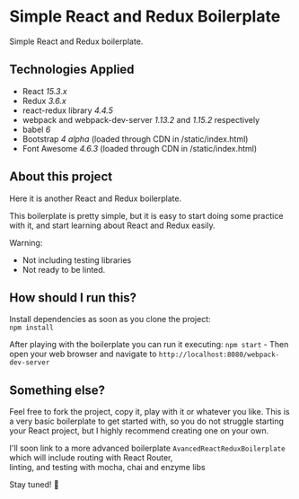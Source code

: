 # Simple React and Redux Boilerplate

Simple React and Redux boilerplate.

## Technologies Applied
* React *15.3.x*
* Redux *3.6.x*
* react-redux library *4.4.5*
* webpack and webpack-dev-server *1.13.2* and *1.15.2* respectively
* babel *6*
* Bootstrap *4 alpha* (loaded through CDN in /static/index.html)
* Font Awesome *4.6.3* (loaded through CDN in /static/index.html)

## About this project
Here it is another React and Redux boilerplate.

This boilerplate is pretty simple,
but it is easy to start doing some practice with it,
and start learning about React and Redux easily.

Warning:
* Not including testing libraries  
* Not ready to be linted.

## How should I run this?
Install dependencies as soon as you clone the project:  
`npm install`

After playing with the boilerplate you can run it executing: `npm start` - Then open your web browser and navigate to `http://localhost:8080/webpack-dev-server`


## Something else?

Feel free to fork the project, copy it, play with it or whatever you like.
This is a very basic boilerplate to get started with, so you do not struggle
starting your React project, but I highly recommend creating one on your own.

I'll soon link to a more advanced boilerplate `AvancedReactReduxBoilerplate`
which will include routing with React Router,  
linting, and testing with mocha, chai and enzyme libs

Stay tuned! :memo:
